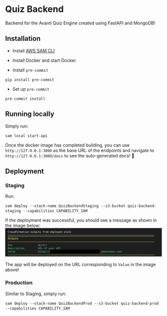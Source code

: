 # Quiz Backend

Backend for the Avanti Quiz Engine created using FastAPI and MongoDB!

## Installation

- Install [AWS SAM CLI](https://docs.aws.amazon.com/serverless-application-model/latest/developerguide/serverless-sam-cli-install.html)

- Install Docker and start Docker.

- Install `pre-commit`

```
pip install pre-commit
```

- Set up `pre-commit`

```
pre-commit install
```

## Running locally

Simply run:

```
sam local start-api
```

Once the docker image has completed building, you can use `http://127.0.0.1:3000` as the base URL of the endpoints and navigate to `http://127.0.0.1:3000/docs` to see the auto-generated docs! :dancer:

## Deployment

### Staging

Run:

```
sam deploy --stack-name QuizBackendStaging --s3-bucket quiz-backend-staging --capabilities CAPABILITY_IAM
```

If the deployment was successful, you should see a message as shown in the image below:
![deployment successful](images/deployment-succeeded.png)

The app will be deployed on the URL corresponding to `Value` in the image above!

### Production

Similar to Staging, simply run:

```
sam deploy --stack-name QuizBackendProd --s3-bucket quiz-backend-prod --capabilities CAPABILITY_IAM
```
